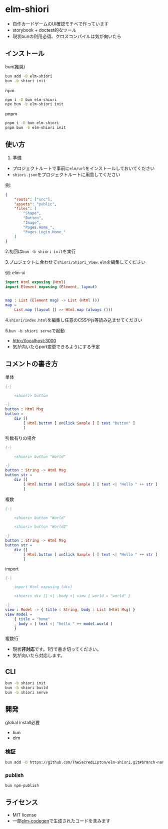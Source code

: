 # elm-shiori

- 自作カードゲームのUI確認モチベで作っています
- storybook + doctest的なツール
- 現状bunの利用必須、クロスコンパイルは気が向いたら

## インストール

bun(推奨)

```sh
bun add -D elm-shiori
bun -b shiori init
```

npm

```sh
npm i -D bun elm-shiori
npx bun -b elm-shiori init
```

pnpm

```sh
pnpm i -D bun elm-shiori
pnpm bun -b elm-shiori init
```

## 使い方

1. 準備

- プロジェクトルートで事前に`elm/url`をインストールしておいてください
- `shiori.json`をプロジェクトルートに用意してください

例:

```json
{
    "roots": ["src"],
    "assets": "public",
    "files": [
        "Shape",
        "Button",
        "Image",
        "Pages.Home_",
        "Pages.Login.Home_"
    ]
}
```

2.初回は`bun -b shiori init`を実行

3.プロジェクトに合わせて`shiori/Shiori_View.elm`を編集してください

例: elm-ui

```elm
import Html exposing (Html)
import Element exposing (Element, layout)


map : List (Element msg) -> List (Html ())
map =
    List.map (layout [] >> Html.map (always ()))
```

4.`shiori/index.html`を編集し任意のCSSやjs等読み込ませてください

5.`bun -b shiori serve`で起動

- <http://localhost:3000>
- 気が向いたらport変更できるようにする予定

## コメントの書き方

単体

```elm
{-|

    <shiori> button

-}
button : Html Msg
button =
    div []
        [ Html.button [ onClick Sample ] [ text "button" ]
        ]
```

引数有りの場合

```elm
{-|

    <shiori> button "World"

-}
button : String -> Html Msg
button str =
    div []
        [ Html.button [ onClick Sample ] [ text <| "Hello " ++ str ]
        ]
```

複数

```elm
{-|

    <shiori> button "World"

    <shiori> button "World2"

-}
button : String -> Html Msg
button str =
    div []
        [ Html.button [ onClick Sample ] [ text <| "Hello " ++ str ]
        ]
```

import

```elm
{-|

    import Html exposing (div)

    <shiori> div [] <| .body <| view { world = "world" }

-}
view : Model -> { title : String, body : List (Html Msg) }
view model =
    { title = "home"
    , body = [ text <| "hello " ++ model.world ]
    }

```

複数行

- 現状**非対応**です。1行で書き切ってください。
- 気が向いたら対応します。

## CLI

```sh
bun -b shiori init
bun -b shiori build
bun -b shiori serve
```

## 開発

global install必要

- bun
- elm

### 検証

```sh
bun add -D https://github.com/TheSacredLipton/elm-shiori.git#branch-name
```

### publish

```sh
bun npm-publish
```

## ライセンス

- MIT license
- 一部[elm-codegen](https://github.com/mdgriffith/elm-codegen)で生成されたコードを含みます
